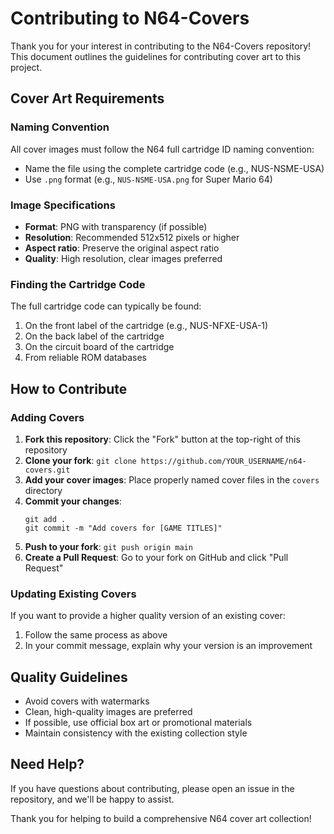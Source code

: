 # Contributing to N64-Covers

Thank you for your interest in contributing to the N64-Covers repository! This document outlines the guidelines for contributing cover art to this project.

## Cover Art Requirements

### Naming Convention

All cover images must follow the N64 full cartridge ID naming convention:

- Name the file using the complete cartridge code (e.g., NUS-NSME-USA)
- Use `.png` format (e.g., `NUS-NSME-USA.png` for Super Mario 64)

### Image Specifications

- **Format**: PNG with transparency (if possible)
- **Resolution**: Recommended 512x512 pixels or higher
- **Aspect ratio**: Preserve the original aspect ratio
- **Quality**: High resolution, clear images preferred

### Finding the Cartridge Code

The full cartridge code can typically be found:
1. On the front label of the cartridge (e.g., NUS-NFXE-USA-1)
2. On the back label of the cartridge
3. On the circuit board of the cartridge
4. From reliable ROM databases

## How to Contribute

### Adding Covers

1. **Fork this repository**: Click the "Fork" button at the top-right of this repository
2. **Clone your fork**: `git clone https://github.com/YOUR_USERNAME/n64-covers.git`
3. **Add your cover images**: Place properly named cover files in the `covers` directory
4. **Commit your changes**: 
   ```
   git add .
   git commit -m "Add covers for [GAME TITLES]"
   ```
5. **Push to your fork**: `git push origin main`
6. **Create a Pull Request**: Go to your fork on GitHub and click "Pull Request"

### Updating Existing Covers

If you want to provide a higher quality version of an existing cover:

1. Follow the same process as above
2. In your commit message, explain why your version is an improvement

## Quality Guidelines

- Avoid covers with watermarks
- Clean, high-quality images are preferred
- If possible, use official box art or promotional materials
- Maintain consistency with the existing collection style

## Need Help?

If you have questions about contributing, please open an issue in the repository, and we'll be happy to assist.

Thank you for helping to build a comprehensive N64 cover art collection!
